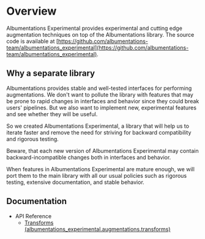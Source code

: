 # Overview

Albumentations Experimental provides experimental and cutting edge augmentation techniques on top of the Albumentations library. The source code is available at [https://github.com/albumentations-team/albumentations_experimental](https://github.com/albumentations-team/albumentations_experimental).

## Why a separate library

Albumentations provides stable and well-tested interfaces for performing augmentations. We don't want to pollute the library with features that may be prone to rapid changes in interfaces and behavior since they could break users' pipelines. But we also want to implement new, experimental features and see whether they will be useful.

So we created Albumentations Experimental, a library that will help us to iterate faster and remove the need for striving for backward compatibility and rigorous testing.

Beware, that each new version of Albumentations Experimental may contain backward-incompatible changes both in interfaces and behavior.

When features in Albumentations Experimental are mature enough, we will port them to the main library with all our usual policies such as rigorous testing, extensive documentation, and stable behavior.

## Documentation

- API Reference
    - [Transforms (albumentations_experimental.augmentations.transforms)](api_reference/augmentations/transforms.md)
